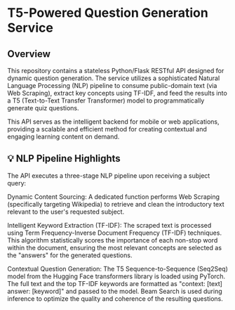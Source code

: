 # T5-Powered Question Generation Service
## Overview

This repository contains a stateless Python/Flask RESTful API designed for dynamic question generation.
The service utilizes a sophisticated Natural Language Processing (NLP) pipeline to consume public-domain text (via Web Scraping), extract key concepts using TF-IDF, and feed the results into a T5 (Text-to-Text Transfer Transformer) model to programmatically generate quiz questions.

This API serves as the intelligent backend for mobile or web applications, providing a scalable and efficient method for creating contextual and engaging learning content on demand.

## 💡 NLP Pipeline Highlights

The API executes a three-stage NLP pipeline upon receiving a subject query:

Dynamic Content Sourcing: A dedicated function performs Web Scraping (specifically targeting Wikipedia) to retrieve and clean the introductory text relevant to the user's requested subject.

Intelligent Keyword Extraction (TF-IDF): The scraped text is processed using Term Frequency-Inverse Document Frequency (TF-IDF) techniques. This algorithm statistically scores the importance of each non-stop word within the document, ensuring the most relevant concepts are selected as the "answers" for the generated questions.

Contextual Question Generation: The T5 Sequence-to-Sequence (Seq2Seq) model from the Hugging Face transformers library is loaded using PyTorch. The full text and the top TF-IDF keywords are formatted as "context: [text] answer: [keyword]" and passed to the model. Beam Search is used during inference to optimize the quality and coherence of the resulting questions.
